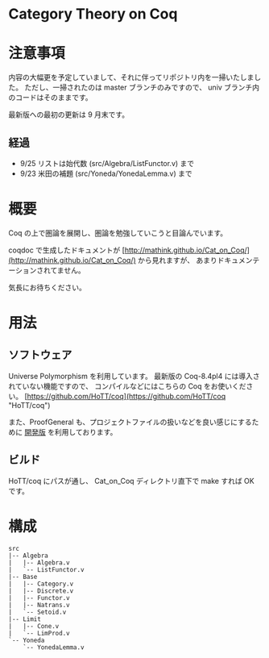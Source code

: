 Category Theory on Coq
========

# 注意事項

内容の大幅更を予定していまして、それに伴ってリポジトリ内を一掃いたしました。
ただし、一掃されたのは master ブランチのみですので、
univ ブランチ内のコードはそのままです。

最新版への最初の更新は 9 月末です。

## 経過

- 9/25 リストは始代数 (src/Algebra/ListFunctor.v) まで
- 9/23 米田の補題 (src/Yoneda/YonedaLemma.v) まで

# 概要

Coq の上で圏論を展開し、圏論を勉強していこうと目論んでいます。

coqdoc で生成したドキュメントが [http://mathink.github.io/Cat_on_Coq/](http://mathink.github.io/Cat_on_Coq/) から見れますが、
あまりドキュメンテーションされてません。

気長にお待ちください。

# 用法

## ソフトウェア

Universe Polymorphism を利用しています。
最新版の Coq-8.4pl4 には導入されていない機能ですので、
コンパイルなどにはこちらの Coq をお使いください。
[https://github.com/HoTT/coq](https://github.com/HoTT/coq "HoTT/coq")

また、ProofGeneral も、プロジェクトファイルの扱いなどを良い感じにするために [開発版](http://proofgeneral.inf.ed.ac.uk/devel) を利用しております。

## ビルド

HoTT/coq にパスが通し、 Cat\_on\_Coq ディレクトリ直下で make すれば OK です。


# 構成

```
src
|-- Algebra
|   |-- Algebra.v
|   `-- ListFunctor.v
|-- Base
|   |-- Category.v
|   |-- Discrete.v
|   |-- Functor.v
|   |-- Natrans.v
|   `-- Setoid.v
|-- Limit
|   |-- Cone.v
|   `-- LimProd.v
`-- Yoneda
    `-- YonedaLemma.v
```
